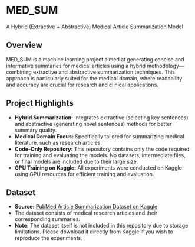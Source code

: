 # MED_SUM

A Hybrid (Extractive + Abstractive) Medical Article Summarization Model

## Overview

MED_SUM is a machine learning project aimed at generating concise and informative summaries for medical articles using a hybrid methodology—combining extractive and abstractive summarization techniques. This approach is particularly suited for the medical domain, where readability and accuracy are crucial for research and clinical applications.

## Project Highlights

- **Hybrid Summarization:** Integrates extractive (selecting key sentences) and abstractive (generating novel sentences) methods for better summary quality.
- **Medical Domain Focus:** Specifically tailored for summarizing medical literature, such as research articles.
- **Code-Only Repository:** This repository contains only the code required for training and evaluating the models. No datasets, intermediate files, or final models are included due to their large size.
- **GPU Training on Kaggle:** All experiments were conducted on Kaggle using GPU resources for efficient training and evaluation.

## Dataset

- **Source:** [PubMed Article Summarization Dataset on Kaggle](https://www.kaggle.com/datasets)
- The dataset consists of medical research articles and their corresponding summaries.
- **Note:** The dataset itself is not included in this repository due to storage limitations. Please download it directly from Kaggle if you wish to reproduce the experiments.

